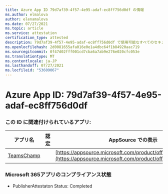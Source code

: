 ```yaml
---
title: Azure App ID 79d7af39-4f57-4e95-adaf-ec8ff756d0df の情報
ms.author: elmalova
author: elenamalova
ms.date: 07/27/2021
ms.topic: article
ms.service: attestation
certification_type: attested
description: 79d7af39-4f57-4e95-adaf-ec8ff756d0df で使用可能なすべてのセキュリティおよびコンプライアンス情報。
ms.openlocfilehash: 2d0081655afa016e0e1a4dbc64f1b84920aac719
ms.sourcegitcommit: 0f47d02fff001cd7cba6a7ab9e276e020cfc053e
ms.translationtype: MT
ms.contentlocale: ja-JP
ms.lasthandoff: 07/27/2021
ms.locfileid: "53609067"
---
```

# <a name="azure-app-id-79d7af39-4f57-4e95-adaf-ec8ff756d0df"></a>Azure App ID: 79d7af39-4f57-4e95-adaf-ec8ff756d0df


### <a name="apps-associated-with-this-id"></a>この ID に関連付けられているアプリ:
| **アプリ名** | **認定** | **AppSource での表示** |
|--------------|---------------|-----------------------|
| [TeamsChamp](https://docs.microsoft.com/microsoft-365-app-certification/forward/WA200001487) |  | [https://appsource.microsoft.com/product/office/WA200001487](https://appsource.microsoft.com/product/office/WA200001487) |

### <a name="microsoft-365-app-compliance-status"></a>Microsoft 365アプリのコンプライアンス状態
- PublisherAttestaton Status: Completed
